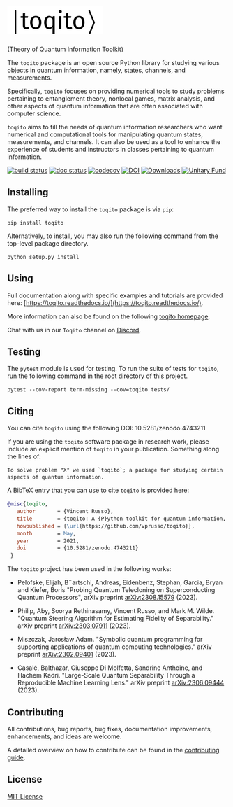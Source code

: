 # ![logo](./docs/figures/logo.svg "logo")

(Theory of Quantum Information Toolkit)

The `toqito` package is an open source Python library for studying various
objects in quantum information, namely, states, channels, and measurements.

Specifically, `toqito` focuses on providing numerical tools to study problems
pertaining to entanglement theory, nonlocal games, matrix analysis, and other
aspects of quantum information that are often associated with computer science.

`toqito` aims to fill the needs of quantum information researchers who want
numerical and computational tools for manipulating quantum states,
measurements, and channels. It can also be used as a tool to enhance the
experience of students and instructors in classes pertaining to quantum
information.


[![build status](https://github.com/vprusso/toqito/actions/workflows/build-test-actions.yml/badge.svg?style=plastic)](https://github.com/vprusso/toqito/actions/workflows/build-test-actions.yml/badge.svg)
[![doc status](https://readthedocs.org/projects/toqito/badge/?version=latest&style=plastic)](https://toqito.readthedocs.io/en/latest/)
[![codecov](https://codecov.io/gh/vprusso/toqito/branch/master/graph/badge.svg?style=plastic)](https://codecov.io/gh/vprusso/toqito)
[![DOI](https://zenodo.org/badge/DOI/10.5281/zenodo.4743211.svg)](https://doi.org/10.5281/zenodo.4743211)
[![Downloads](https://static.pepy.tech/personalized-badge/toqito?style=platic&period=total&units=none&left_color=black&right_color=brightgreen&left_text=Downloads)](https://pepy.tech/project/toqito)
[![Unitary Fund](https://img.shields.io/badge/Supported%20By-UNITARY%20FUND-brightgreen.svg?style=plastic)](http://unitary.fund)

## Installing

The preferred way to install the `toqito` package is via `pip`:

```
pip install toqito
```

Alternatively, to install, you may also run the following command from the
top-level package directory.

```
python setup.py install
```

## Using

Full documentation along with specific examples and tutorials are provided here:
[https://toqito.readthedocs.io/](https://toqito.readthedocs.io/). 

More information can also be found on the following
[toqito homepage](https://vprusso.github.io/toqito/).

Chat with us in our `Toqito` channel on [Discord](http://discord.unitary.fund/). 

## Testing

The `pytest` module is used for testing. To run the suite of tests for `toqito`,
run the following command in the root directory of this project.

```
pytest --cov-report term-missing --cov=toqito tests/
```

## Citing

You can cite `toqito` using the following DOI:
10.5281/zenodo.4743211


If you are using the `toqito` software package in research work, please include
an explicit mention of `toqito` in your publication. Something along the lines
of:

```
To solve problem "X" we used `toqito`; a package for studying certain
aspects of quantum information.
```

A BibTeX entry that you can use to cite `toqito` is provided here:

```bib
@misc{toqito,
   author       = {Vincent Russo},
   title        = {toqito: A {P}ython toolkit for quantum information, version 1.0.0},
   howpublished = {\url{https://github.com/vprusso/toqito}},
   month        = May,
   year         = 2021,
   doi          = {10.5281/zenodo.4743211}
 }
```

The `toqito` project has been used in the following works:

- Pelofske, Elijah, B¨artschi, Andreas, Eidenbenz, Stephan, Garcia, Bryan and Kiefer, Boris
"Probing Quantum Telecloning on Superconducting Quantum Processors",
arXiv preprint [arXiv:2308.15579](https://arxiv.org/abs/2308.15579) (2023).
 
- Philip, Aby, Soorya Rethinasamy, Vincent Russo, and Mark M. Wilde. 
"Quantum Steering Algorithm for Estimating Fidelity of Separability." 
arXiv preprint [arXiv:2303.07911](https://arxiv.org/abs/2303.07911) (2023).

- Miszczak, Jarosław Adam. 
"Symbolic quantum programming for supporting applications of quantum computing technologies." 
arXiv preprint [arXiv:2302.09401](https://arxiv.org/abs/2302.09401) (2023).

- Casalé, Balthazar, Giuseppe Di Molfetta, Sandrine Anthoine, and Hachem Kadri. 
"Large-Scale Quantum Separability Through a Reproducible Machine Learning Lens." 
arXiv preprint [arXiv:2306.09444](https://arxiv.org/abs/2306.09444) (2023).

## Contributing

All contributions, bug reports, bug fixes, documentation improvements,
enhancements, and ideas are welcome.

A detailed overview on how to contribute can be found in the
[contributing guide](https://github.com/vprusso/toqito/blob/master/.github/CONTRIBUTING.md).

## License

[MIT License](http://opensource.org/licenses/mit-license.php>)
